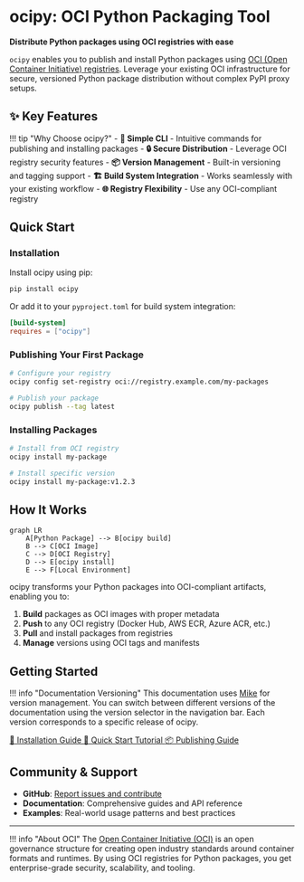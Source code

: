 # ocipy: OCI Python Packaging Tool

**Distribute Python packages using OCI registries with ease**

`ocipy` enables you to publish and install Python packages using [OCI (Open Container Initiative) registries](https://opencontainers.org/). Leverage your existing OCI infrastructure for secure, versioned Python package distribution without complex PyPI proxy setups.

## ✨ Key Features

!!! tip "Why Choose ocipy?"
    - **🚀 Simple CLI** - Intuitive commands for publishing and installing packages
    - **🔒 Secure Distribution** - Leverage OCI registry security features
    - **📦 Version Management** - Built-in versioning and tagging support
    - **🏗️ Build System Integration** - Works seamlessly with your existing workflow
    - **🌐 Registry Flexibility** - Use any OCI-compliant registry

## Quick Start

### Installation

Install ocipy using pip:

```bash
pip install ocipy
```

Or add it to your `pyproject.toml` for build system integration:

```toml
[build-system]
requires = ["ocipy"]
```

### Publishing Your First Package

```bash
# Configure your registry
ocipy config set-registry oci://registry.example.com/my-packages

# Publish your package
ocipy publish --tag latest
```

### Installing Packages

```bash
# Install from OCI registry
ocipy install my-package

# Install specific version
ocipy install my-package:v1.2.3
```

## How It Works

```mermaid
graph LR
    A[Python Package] --> B[ocipy build]
    B --> C[OCI Image]
    C --> D[OCI Registry]
    D --> E[ocipy install]
    E --> F[Local Environment]
```

ocipy transforms your Python packages into OCI-compliant artifacts, enabling you to:

1. **Build** packages as OCI images with proper metadata
2. **Push** to any OCI registry (Docker Hub, AWS ECR, Azure ACR, etc.)
3. **Pull** and install packages from registries
4. **Manage** versions using OCI tags and manifests

## Getting Started

!!! info "Documentation Versioning"
    This documentation uses [Mike](https://github.com/jimporter/mike) for version management. You can switch between different versions of the documentation using the version selector in the navigation bar. Each version corresponds to a specific release of ocipy.

<div class="md-typeset">
  <div class="md-button-group">
    <a href="getting-started/installation/" class="md-button md-button--primary">
      🚀 Installation Guide
    </a>
    <a href="getting-started/quickstart/" class="md-button">
      📖 Quick Start Tutorial
    </a>
    <a href="user-guide/publishing/" class="md-button">
      📦 Publishing Guide
    </a>
  </div>
</div>

## Community & Support

- **GitHub**: [Report issues and contribute](https://github.com/your-username/ocipy)
- **Documentation**: Comprehensive guides and API reference
- **Examples**: Real-world usage patterns and best practices

---

!!! info "About OCI"
    The [Open Container Initiative (OCI)](https://opencontainers.org/) is an open governance structure for creating open industry standards around container formats and runtimes. By using OCI registries for Python packages, you get enterprise-grade security, scalability, and tooling.
